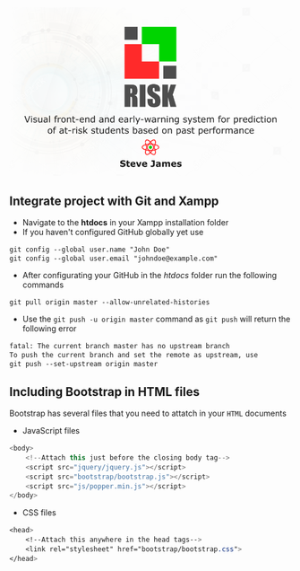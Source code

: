 ![Cover photo of project](/img/cover/github-cover-photo.png)

## Integrate project with Git and Xampp
* Navigate to the **htdocs** in your Xampp installation folder
* If you haven't configured GitHub globally yet use
```
git config --global user.name "John Doe"
git config --global user.email "johndoe@example.com"
```
* After configurating your GitHub in the *htdocs* folder run the following commands
```
git pull origin master --allow-unrelated-histories
```
* Use the `git push -u origin master` command as `git push` will return the following error
```
fatal: The current branch master has no upstream branch
To push the current branch and set the remote as upstream, use
git push --set-upstream origin master
```

## Including Bootstrap in HTML files
Bootstrap has several files that you need to attatch in your `HTML` documents
* JavaScript files
```js
<body>
    <!--Attach this just before the closing body tag-->
    <script src="jquery/jquery.js"></script>
    <script src="bootstrap/bootstrap.js"></script>
    <script src="js/popper.min.js"></script>
</body>
```
* CSS files
```css
<head>
    <!--Attach this anywhere in the head tags-->
    <link rel="stylesheet" href="bootstrap/bootstrap.css">
</head>
```